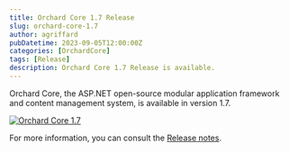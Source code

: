 ```yaml
---
title: Orchard Core 1.7 Release
slug: orchard-core-1.7
author: agriffard
pubDatetime: 2023-09-05T12:00:00Z
categories: [OrchardCore]
tags: [Release]
description: Orchard Core 1.7 Release is available.
---
```


Orchard Core, the ASP.NET open-source modular application framework and content management system, is available in version 1.7.

[![Orchard Core 1.7](https://opengraph.githubassets.com/8f28a70b7d6e385aaf7e80d8dc0e52c3c32a143d44958eff607bf647e16fd1d8/OrchardCMS/OrchardCore/releases/tag/v1.7.0)](https://github.com/OrchardCMS/OrchardCore/releases/tag/v1.7.0)

For more information, you can consult the [Release notes](https://docs.orchardcore.net/en/latest/docs/releases/1.7.0/).
